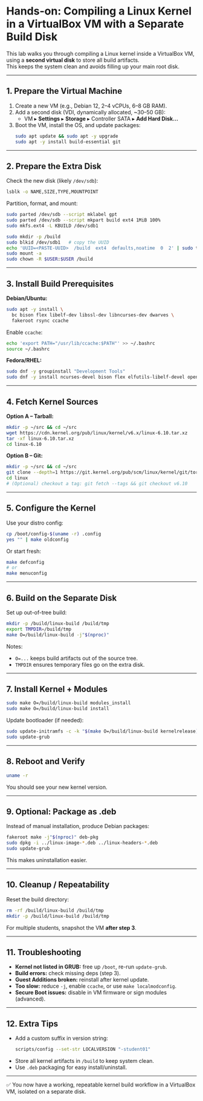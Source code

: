 # Hands-on: Compiling a Linux Kernel in a VirtualBox VM with a Separate Build Disk

This lab walks you through compiling a Linux kernel inside a VirtualBox VM, using a **second virtual disk** to store all build artifacts.  
This keeps the system clean and avoids filling up your main root disk.

---

## 1. Prepare the Virtual Machine
1. Create a new VM (e.g., Debian 12, 2–4 vCPUs, 6–8 GB RAM).
2. Add a second disk (VDI, dynamically allocated, ~30–50 GB):
   - VM ▸ **Settings** ▸ **Storage** ▸ Controller SATA ▸ **Add Hard Disk…**
3. Boot the VM, install the OS, and update packages:
   ```bash
   sudo apt update && sudo apt -y upgrade
   sudo apt -y install build-essential git
   ```

---

## 2. Prepare the Extra Disk
Check the new disk (likely `/dev/sdb`):
```bash
lsblk -o NAME,SIZE,TYPE,MOUNTPOINT
```

Partition, format, and mount:
```bash
sudo parted /dev/sdb --script mklabel gpt
sudo parted /dev/sdb --script mkpart build ext4 1MiB 100%
sudo mkfs.ext4 -L KBUILD /dev/sdb1

sudo mkdir -p /build
sudo blkid /dev/sdb1   # copy the UUID
echo 'UUID=<PASTE-UUID>  /build  ext4  defaults,noatime  0  2' | sudo tee -a /etc/fstab
sudo mount -a
sudo chown -R $USER:$USER /build
```

---

## 3. Install Build Prerequisites
**Debian/Ubuntu:**
```bash
sudo apt -y install \
  bc bison flex libelf-dev libssl-dev libncurses-dev dwarves \
  fakeroot rsync ccache
```

Enable `ccache`:
```bash
echo 'export PATH="/usr/lib/ccache:$PATH"' >> ~/.bashrc
source ~/.bashrc
```

**Fedora/RHEL:**
```bash
sudo dnf -y groupinstall "Development Tools"
sudo dnf -y install ncurses-devel bison flex elfutils-libelf-devel openssl-devel dwarves bc ccache
```

---

## 4. Fetch Kernel Sources
**Option A – Tarball:**
```bash
mkdir -p ~/src && cd ~/src
wget https://cdn.kernel.org/pub/linux/kernel/v6.x/linux-6.10.tar.xz
tar -xf linux-6.10.tar.xz
cd linux-6.10
```

**Option B – Git:**
```bash
mkdir -p ~/src && cd ~/src
git clone --depth=1 https://git.kernel.org/pub/scm/linux/kernel/git/torvalds/linux.git
cd linux
# (Optional) checkout a tag: git fetch --tags && git checkout v6.10
```

---

## 5. Configure the Kernel
Use your distro config:
```bash
cp /boot/config-$(uname -r) .config
yes "" | make oldconfig
```

Or start fresh:
```bash
make defconfig
# or
make menuconfig
```

---

## 6. Build on the Separate Disk
Set up out-of-tree build:
```bash
mkdir -p /build/linux-build /build/tmp
export TMPDIR=/build/tmp
make O=/build/linux-build -j"$(nproc)"
```

Notes:
- `O=...` keeps build artifacts out of the source tree.
- `TMPDIR` ensures temporary files go on the extra disk.

---

## 7. Install Kernel + Modules
```bash
sudo make O=/build/linux-build modules_install
sudo make O=/build/linux-build install
```

Update bootloader (if needed):
```bash
sudo update-initramfs -c -k "$(make O=/build/linux-build kernelrelease)"
sudo update-grub
```

---

## 8. Reboot and Verify
```bash
uname -r
```
You should see your new kernel version.

---

## 9. Optional: Package as .deb
Instead of manual installation, produce Debian packages:
```bash
fakeroot make -j"$(nproc)" deb-pkg
sudo dpkg -i ../linux-image-*.deb ../linux-headers-*.deb
sudo update-grub
```

This makes uninstallation easier.

---

## 10. Cleanup / Repeatability
Reset the build directory:
```bash
rm -rf /build/linux-build /build/tmp
mkdir -p /build/linux-build /build/tmp
```

For multiple students, snapshot the VM **after step 3**.

---

## 11. Troubleshooting
- **Kernel not listed in GRUB:** free up `/boot`, re-run `update-grub`.
- **Build errors:** check missing deps (step 3).
- **Guest Additions broken:** reinstall after kernel update.
- **Too slow:** reduce `-j`, enable `ccache`, or use `make localmodconfig`.
- **Secure Boot issues:** disable in VM firmware or sign modules (advanced).

---

## 12. Extra Tips
- Add a custom suffix in version string:
  ```bash
  scripts/config --set-str LOCALVERSION "-student01"
  ```
- Store all kernel artifacts in `/build` to keep system clean.
- Use `.deb` packaging for easy install/uninstall.

---

✅ You now have a working, repeatable kernel build workflow in a VirtualBox VM, isolated on a separate disk.
